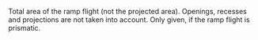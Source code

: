 Total area of the ramp flight (not the projected area). Openings, recesses and projections are not taken into account. Only given, if the ramp flight is prismatic.